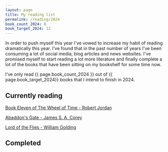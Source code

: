 ```yaml
---
layout: page
title: My reading list
permalink: /reading/2024
book_count_2024: 0
book_target_2024: 12
---
```


In order to push myself this year I've vowed to increase my habit of reading dramatically this year.  I've found that in the past number of years I've been consuming a lot of social media, blog articles and news websites.  I've promised myself to start reading a lot more literature and finally complete a lot of the books that have been sitting on my bookshelf for some time now.

I've only read {{ page.book_count_2024 }} out of {{ page.book_target_2024}} books that I intend to finish in 2024.

## Currently reading

[Book Eleven of The Wheel of Time  - Robert Jordan]()
	
[Abaddon's Gate - James S. A. Corey]()

[Lord of the Flies - William Golding]()

## Completed


